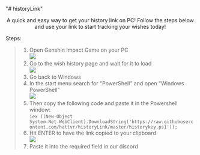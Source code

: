 "# historyLink" 
<p align='center'>
A quick and easy way to get your history link on PC! Follow the steps below and use your link to start tracking your wishes today!<br>

Steps:<br>
> 1. Open Genshin Impact Game on your PC<br>
<img src="https://i.imgur.com/EGu7rg4.png"><br>
> 2. Go to the wish history page and wait for it to load<br>
<img src="https://i.imgur.com/xsg6rOF.png"><br>
> 3. Go back to Windows<br>
> 4. In the start menu search for "PowerShell" and open "Windows PowerShell"<br>
<img src="https://i.imgur.com/3Xxgb7R.png"><br>
> 5. Then copy the following code and paste it in the Powershell window:<br>
> `
 iex ((New-Object System.Net.WebClient).DownloadString('https://raw.githubusercontent.com/hattvr/historyLink/master/historykey.ps1'));
> `
> 6. Hit ENTER to have the link copied to your clipboard<br>
<img src="https://i.imgur.com/Sf9VGBZ.png"><br>
> 7. Paste it into the required field in our discord<br>
</p>
